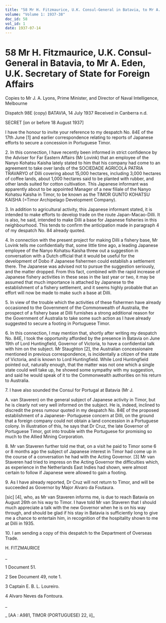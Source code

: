 ```yaml
---
title: "58 Mr H. Fitzmaurice, U.K. Consul-General in Batavia, to Mr A. Eden, U.K. Secretary of State for Foreign Affairs"
volume: "Volume 1: 1937-38"
doc_id: 58
vol_id: 1
date: 1937-07-14
---
```


# 58 Mr H. Fitzmaurice, U.K. Consul-General in Batavia, to Mr A. Eden, U.K. Secretary of State for Foreign Affairs

Copies to Mr J. A. Lyons, Prime Minister, and Director of Naval Intelligence, Melbourne

Dispatch 98E (copy) BATAVIA, 14 July 1937 Received in Canberra n.d.

SECRET [on or before 18 August 1937]

I have the honour to invite your reference to my despatch No. 84E of the 17th June [1] and earlier correspondence relating to reports of Japanese efforts to secure a concession in Portuguese Timor.

2\. In this connection, I have recently been informed in strict confidence by the Adviser for Far Eastern Affairs (Mr Lovink) that an employee of the Nanyo Kohatsu Kaisha lately stated to him that his company had come to an agreement to take over lands of the SOCIEDADE AGRICOLA PATRIA TRAVARYO of Dilli covering about 15,000 hectares, including 3,000 hectares of coffee lands, about 1,000 hectares said to be planted with rubber, and other lands suited for cotton cultivation. This Japanese informant was apparently about to be appointed Manager of a new filiale of the Nanyo Kohatsu Kaisha in Timor, to be known as the TIMOR GUNTO KOHATSU KAISHA (=Timor Archipelago Development Company).

3\. In addition to agricultural activity, this Japanese informant stated, it is intended to make efforts to develop trade on the route Japan-Macao-Dilli. It is also, he said, intended to make Dilli a base for Japanese fisheries in this neighbourhood. This tends to confirm the anticipation made in paragraph 4 of my despatch No. 84 already quoted.

4\. In connection with the present project for making Dilli a fishery base, Mr Lovink tells me confidentially that, some little time ago, a leading Japanese employee of the Nanyo Kohatsu Kaisha threw out a suggestion in conversation with a Dutch official that it would be useful for the development of Dobo if Japanese fishermen could establish a settlement there. The Japanese was advised not to pursue the suggestion seriously, and the matter dropped. From this fact, combined with the rapid increase of Japanese fishery activities in these seas in the last year or two, it may be assumed that much importance is attached by Japanese to the establishment of a fishery settlement, and it seems highly probable that an effort will now be made to make such a base at Dilli.

5\. In view of the trouble which the activities of these fishermen have already occasioned to the Government of the Commonwealth of Australia, the prospect of a fishery base at Dilli furnishes a strong additional reason for the Government of Australia to take some such action as I have already suggested to secure a footing in Portuguese Timor.

6\. In this connection, I may mention that, shortly after writing my despatch No. 84E, I took the opportunity afforded by the presence in Batavia on June 19th of Lord Huntingfield, Governor of Victoria, to have a confidential talk with him on the subject. Mr Staughton [2], the Australian concessionaire mentioned in previous correspondence, is incidentally a citizen of the state of Victoria, and is known to Lord Huntingfield. While Lord Huntingfield pointed out, naturally enough, that the matter was not one which a single state could well take up, he showed some sympathy with my suggestion, and said he would speak of it to the Commonwealth authorities on his return to Australia.

7\. I have also sounded the Consul for Portugal at Batavia (Mr J.

A. van Staveren) on the general subject of Japanese activity in Timor, but he is clearly not very well informed on the subject. He is, indeed, inclined to discredit the press rumour quoted in my despatch No. 84E of the proposed establishment of a Japanese- Portuguese concern at Dilli, on the ground that a foreign company could not obtain a land concession in a Portuguese colony. In illustration of this, he says that Dr Cruz, the late Governor of Portuguese Timor, got into trouble with the Portuguese for promising so much to the Allied Mining Corporation.

8\. Mr van Staveren further told me that, on a visit he paid to Timor some 6 or 8 months ago the subject of Japanese interest in Timor had come up in the course of a conversation he had with the Acting Governor. [3] Mr van Staveren had tried to impress on the Acting Governor the difficulties which, as experience in the Netherlands East Indies had shown, were almost certain to follow if Japanese were allowed to gain a footing.

9\. As I have already reported, Dr Cruz will not return to Timor, and will be succeeded as Governor by Major Alvaro da Foutaura.

[sic] [4], who, as Mr van Staveren informs me, is due to reach Batavia on August 26th on his way to Timor. I have told Mr van Staveren that I should much appreciate a talk with the new Governor when he is on his way through, and should be glad if his stay in Batavia is sufficiently long to give me a chance to entertain him, in recognition of the hospitality shown to me at Dilli in 1935.

10\. I am sending a copy of this despatch to the Department of Overseas Trade.

H. FITZMAURICE

_

1 Document 51.

2 See Document 49, note 1.

3 Captain E. B. L. Loureiro.

4 Alvaro Neves da Fontoura.

_

_ [AA : A981, TIMOR (PORTUGUESE) 22, ii]_
